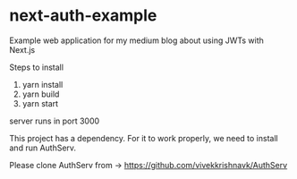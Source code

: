 # next-auth-example
Example web application for my medium blog about using JWTs with Next.js

Steps to install
1. yarn install
2. yarn build
3. yarn start

server runs in port 3000

This project has a dependency. For it to work properly, we need to install and run AuthServ. 

Please clone AuthServ from -> https://github.com/vivekkrishnavk/AuthServ
